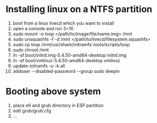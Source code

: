 # Installing linux on a NTFS partition
1) boot from a linux livecd which you want to install
2) open a console and run 3~10
3) sudo mount -o loop </path/to/image/file/name.img> /mnt
4) sudo unsquashfs -f -d /mnt </path/to/livecd/filesystem.squashfs>
5) sudo cp loop /mnt/usr/share/initramfs-tools/scripts/loop
6) sudo chroot /mnt
7) ln -sf boot/initrd.img-5.4.50-amd64-desktop initrd.img
8) ln -sf boot/vmlinuz-5.4.50-amd64-desktop vmlinuz
9) update-initramfs -u -k all
10) adduser --disabled-password --group sudo deepin

# Booting above system
1) place efi and grub directory in ESP partition
2) edit grub/grub.cfg
3) ...
